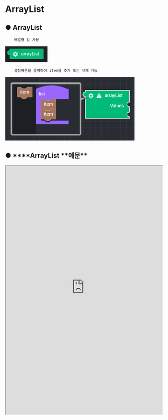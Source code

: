# ArrayList

## ● ArrayList

        배열형 값 사용

![](../../img/assets/image%20%28194%29.png)

        설정버튼을 클릭하여 item을 추가 또는 삭제 가능

![](../../img/assets/image%20%28163%29.png)

## ● \***\*ArrayList **예문\*\*

<iframe
    src="https://d1sxhpvag16wqc.cloudfront.net/v3.1.0/arrayList/arrayList"
    name="프레임 이름"
    width="100%"
    height="800px"
    allow=""
    sandbox="allow-scripts allow-same-origin" />
<div class="display-pdf">
    <p><img src="../img/assets/image%20%28103%29.png" alt="" /></p>
    <p><img src="../img/assets/image%20%28128%29.png" alt="" /></p>
</div>

## ● \***\*ArrayList **결과\*\*

```text
{
  "result": [
    "value01",
    "value02",
    "value03"
  ]
}
```
